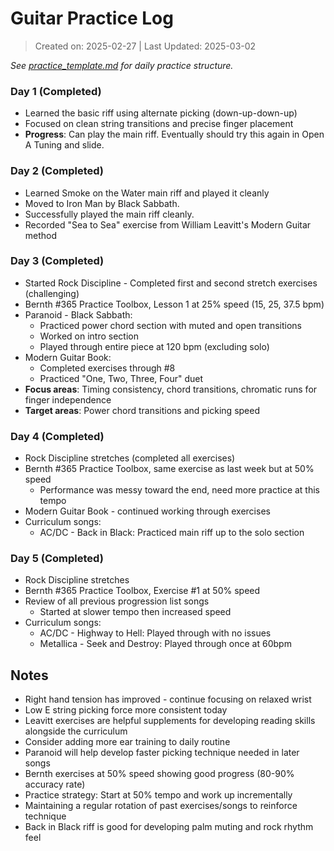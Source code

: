 
# Guitar Practice Log

> Created on: 2025-02-27 | Last Updated: 2025-03-02




*See [practice_template.md](practice_template.md) for daily practice structure.*

### Day 1 (Completed)
- Learned the basic riff using alternate picking (down-up-down-up)
- Focused on clean string transitions and precise finger placement
- **Progress**: Can play the main riff. Eventually should try this again in Open A Tuning and slide.

### Day 2 (Completed)
- Learned Smoke on the Water main riff and played it cleanly
- Moved to Iron Man by Black Sabbath.
- Successfully played the main riff cleanly.
- Recorded "Sea to Sea" exercise from William Leavitt's Modern Guitar method


### Day 3 (Completed)
- Started Rock Discipline - Completed first and second stretch exercises (challenging)
- Bernth #365 Practice Toolbox, Lesson 1 at 25% speed (15, 25, 37.5 bpm)
- Paranoid - Black Sabbath:
    - Practiced power chord section with muted and open transitions
    - Worked on intro section
    - Played through entire piece at 120 bpm (excluding solo)
- Modern Guitar Book:
    - Completed exercises through #8
    - Practiced "One, Two, Three, Four" duet
- **Focus areas**: Timing consistency, chord transitions, chromatic runs for finger independence
- **Target areas**: Power chord transitions and picking speed

### Day 4 (Completed)
- Rock Discipline stretches (completed all exercises)
- Bernth #365 Practice Toolbox, same exercise as last week but at 50% speed
  - Performance was messy toward the end, need more practice at this tempo
- Modern Guitar Book - continued working through exercises
- Curriculum songs: 
  - AC/DC - Back in Black: Practiced main riff up to the solo section

### Day 5 (Completed)
- Rock Discipline stretches
- Bernth #365 Practice Toolbox, Exercise #1 at 50% speed
- Review of all previous progression list songs
  - Started at slower tempo then increased speed
- Curriculum songs:
  - AC/DC - Highway to Hell: Played through with no issues
  - Metallica - Seek and Destroy: Played through once at 60bpm

## Notes
- Right hand tension has improved - continue focusing on relaxed wrist
- Low E string picking force more consistent today
- Leavitt exercises are helpful supplements for developing reading skills alongside the curriculum
- Consider adding more ear training to daily routine
- Paranoid will help develop faster picking technique needed in later songs
- Bernth exercises at 50% speed showing good progress (80-90% accuracy rate)
- Practice strategy: Start at 50% tempo and work up incrementally
- Maintaining a regular rotation of past exercises/songs to reinforce technique
- Back in Black riff is good for developing palm muting and rock rhythm feel
